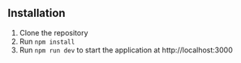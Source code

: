 ## Installation
1. Clone the repository
1. Run `npm install`
1. Run `npm run dev` to start the application at http://localhost:3000
